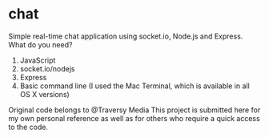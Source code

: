 # chat
Simple real-time chat application using socket.io, Node.js and Express. 
What do you need? 

1) JavaScript
2) socket.io/nodejs 
3) Express
4) Basic command line (I used the Mac Terminal, which is available in all OS X versions)


Original code belongs to @Traversy Media 
This project is submitted here for my own personal reference as well as for others who require a quick access to the code.




